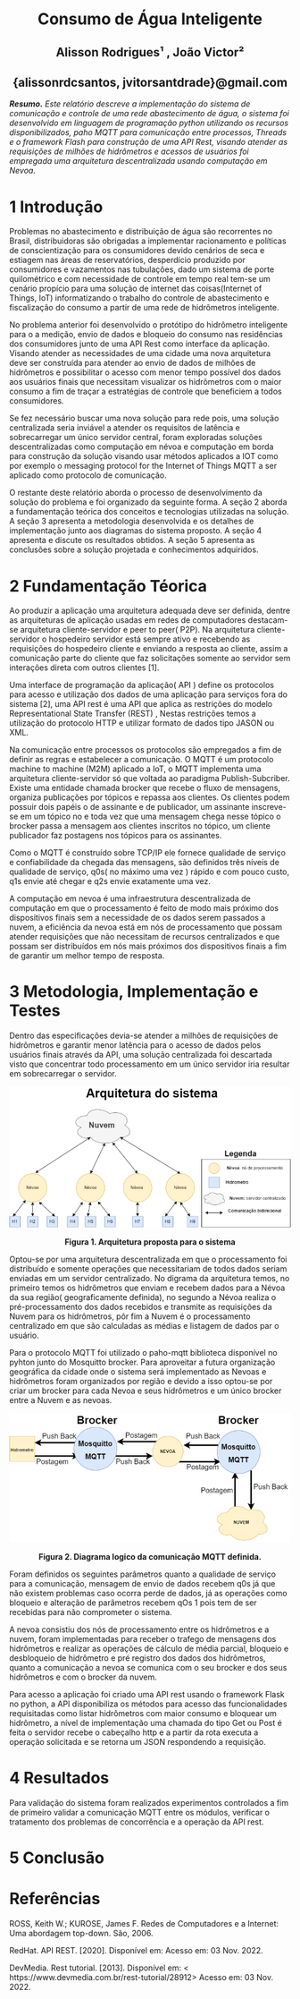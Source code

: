 <h1 align ="center"> Consumo de Água Inteligente</h1>

<h2 align ="center"> Alisson Rodrigues¹ ,  João Victor² </h2>
<h2 align ="center"> {alissonrdcsantos, jvitorsantdrade}@gmail.com </h2>

<p><i><strong> Resumo.</strong>  Este relatório descreve a implementação do sistema de comunicação e controle de uma rede abastecimento de água, o sistema foi desenvolvido em linguagem de programação python utilizando os recursos disponibilizados, paho MQTT para comunicação entre processos, Threads e o framework Flash para construção de uma API Rest, visando atender as requisições de milhões de hidrômetros e acessos de usuários foi empregada uma arquitetura descentralizada usando computação em Nevoa. </i></p>

<h1>1 Introdução</h1>

<p>
 Problemas no abastecimento e distribuição de água são recorrentes no Brasil, distribuidoras são obrigadas a implementar racionamento e políticas de conscientização para os consumidores devido cenários de seca e estiagem nas áreas de reservatórios, desperdício produzido por consumidores e vazamentos nas tubulações, dado um sistema de porte quilométrico e com necessidade de controle em tempo real tem-se um cenário propício para uma solução de internet das coisas(Internet of Things, IoT) informatizando o trabalho do controle de abastecimento e fiscalização do consumo a partir de uma rede de hidrômetros inteligente.</p>
<p>
    No problema anterior foi desenvolvido o protótipo do hidrômetro inteligente para o a medição, envio de dados e bloqueio do consumo nas residências dos consumidores junto de uma API Rest como interface da aplicação. Visando atender as necessidades de uma cidade uma nova arquitetura deve ser construída para atender ao envio de dados de milhões de hidrômetros e possibilitar o acesso com menor tempo possível dos dados aos usuários finais que necessitam visualizar os hidrômetros com o maior consumo a fim de traçar a estratégias de controle que beneficiem a todos consumidores.</p>
<p>
    Se fez necessário buscar uma nova solução para rede pois, uma solução centralizada seria inviável a atender os requisitos de latência e sobrecarregar um único servidor central, foram exploradas soluções descentralizadas como computação em névoa e computação em borda para construção da solução visando usar métodos aplicados a IOT como por exemplo o messaging protocol for the Internet of Things MQTT a ser aplicado como protocolo de comunicação.</p>
<p>
    O restante deste relatório aborda o processo de desenvolvimento da solução do problema e foi organizado da seguinte forma. A seção 2 aborda a fundamentação teórica dos conceitos e tecnologias utilizadas na solução. A seção 3 apresenta a metodologia desenvolvida e os detalhes de implementação junto aos diagramas do sistema proposto. A seção 4 apresenta e discute os resultados obtidos. A seção 5 apresenta as conclusões sobre a solução projetada e conhecimentos adquiridos.
</p>

<h1> 2 Fundamentação Téorica</h1>
<p> Ao produzir a aplicação uma arquitetura adequada deve ser definida, dentre as arquiteturas de aplicação usadas em redes de computadores destacam-se arquitetura cliente-servidor e peer to peer( P2P). Na arquitetura cliente-servidor o hospedeiro servidor está sempre ativo e recebendo as requisições do hospedeiro cliente e enviando a resposta ao cliente, assim a comunicação parte do cliente que faz solicitações somente ao servidor sem interações direta com outros clientes [1].</p>
<p>
Uma interface de programação da aplicação( API ) define os protocolos para acesso e utilização dos dados de uma aplicação para serviços fora do sistema [2], uma API rest é uma API que aplica as restrições do modelo Representational State Transfer (REST) , Nestas restrições temos  a  utilização do protocolo HTTP e utilizar formato de dados tipo JASON ou XML.</p>
<p>
Na comunicação entre processos os protocolos são empregados a fim de definir as regras e estabelecer a comunicação. O MQTT é um protocolo machine to machine (M2M) aplicado a IoT, o MQTT implementa uma arquitetura cliente-servidor só que voltada ao paradigma Publish-Subcriber. Existe uma entidade chamada brocker que recebe o fluxo de mensagens, organiza publicações por tópicos e repassa aos clientes. Os clientes podem possuir dois papéis o de assinante e de publicador, um assinante inscreve-se em um tópico no e toda vez que uma mensagem chega nesse tópico o brocker passa a mensagem aos clientes inscritos no tópico, um cliente publicador faz postagens nos tópicos para os assinantes.</p>
<p>
Como o MQTT é construído sobre TCP/IP ele fornece qualidade de serviço e confiabilidade da chegada das mensagens, são definidos três níveis de qualidade de serviço, q0s( no máximo uma vez ) rápido e com pouco custo, q1s envie até chegar e q2s envie exatamente uma vez.</p>
<p>
A computação em nevoa é uma infraestrutura descentralizada de computação em que o processamento é feito de modo mais próximo dos dispositivos finais sem a necessidade de os dados serem passados a nuvem, a eficiência da nevoa está em nós de processamento que possam atender requisições que não necessitam de recursos centralizados e que possam ser distribuídos em nós mais próximos dos dispositivos finais a fim de garantir um melhor tempo de resposta.
</p>

<h1>3	Metodologia, Implementação e Testes</h3>
<p>Dentro das especificações devia-se atender a milhões de requisições de hidrômetros e garantir menor latência para o acesso de dados pelos usuários finais através da API, uma solução centralizada foi descartada visto que concentrar todo processamento em um único servidor iria resultar em sobrecarregar o servidor.</p>
<p align="center"><img src ="img/img2.png"></p>
<p align ="center"><strong>Figura 1. Arquitetura proposta para o sistema</strong></p>
 <p>
Optou-se por uma arquitetura descentralizada em que o processamento foi distribuído e somente operações que necessitariam de todos dados seriam enviadas em um servidor centralizado. No digrama da arquitetura temos, no primeiro temos os hidrômetros que enviam e recebem dados para a Névoa da sua região( geograficamente definida), no segundo a Névoa realiza o pré-processamento dos dados recebidos e transmite as requisições da Nuvem para os hidrômetros, pôr fim a Nuvem é o processamento centralizado em que são calculadas as médias e listagem de dados par o usuário.</p>
<p>
Para o protocolo MQTT foi utilizado o paho-mqtt biblioteca disponível no pyhton junto do Mosquitto brocker. Para aproveitar a futura organização geográfica da cidade onde o sistema será implementado as Nevoas e hidrômetros foram organizados por região e devido a isso optou-se por criar um brocker para cada Nevoa e seus hidrômetros e um único brocker entre a Nuvem e as nevoas.</p>
<p align="center"><img src ="img/img1.png"></p>
<p align="center"><strong>Figura 2. Diagrama logico da comunicação MQTT definida.</strong></p>
<p>
Foram definidos os seguintes parâmetros quanto a qualidade de serviço para a comunicação, mensagem de envio de dados recebem q0s já que não existem problemas caso ocorra perde de dados, já as operações como bloqueio e alteração de parâmetros recebem qOs 1 pois tem de ser recebidas para não comprometer o sistema.</p>
<p>
A nevoa consistiu dos nós de processamento entre os hidrômetros e a nuvem, foram implementadas para receber o trafego de mensagens dos hidrômetros e realizar as operações de cálculo de média parcial, bloqueio e desbloqueio de hidrômetro e pré registro dos dados dos hidrômetros, quanto a comunicação a nevoa se comunica com o seu brocker e dos seus hidrômetros e com o brocker da nuvem.</p>
<p>
Para acesso a aplicação foi criado uma API rest usando o framework Flask no python, a API disponibiliza os métodos para acesso das funcionalidades requisitadas como listar hidrômetros com maior consumo e bloquear um hidrômetro, a nível de implementação uma chamada do tipo Get ou Post é feita o servidor recebe o cabeçalho http e a partir da rota executa a  operação solicitada e se retorna um JSON respondendo a requisição.
</p>
<h1> 4 Resultados</h1>
<p>Para validação do sistema foram realizados experimentos controlados a fim de primeiro validar a comunicação MQTT entre os módulos, verificar o tratamento dos problemas de concorrência e a operação da API rest.</p>
<h1> 5 Conclusão</h1>
<h1>Referências</h1>

<p>ROSS, Keith W.; KUROSE, James F. Redes de Computadores e a Internet: Uma abordagem top-down. São, 2006.</p>
<p>RedHat. API REST. [2020]. Disponível em: <https://www.redhat.com/pt-br/topics/api/what-is-a-rest-api> Acesso em: 03 Nov. 2022.</p>
<p>DevMedia. Rest tutorial. [2013]. Disponível em: < https://www.devmedia.com.br/rest-tutorial/28912> Acesso em: 03 Nov. 2022.</p>
